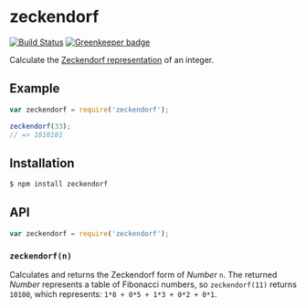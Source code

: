 # zeckendorf

[![Build Status](https://travis-ci.org/KenanY/zeckendorf.svg)](https://travis-ci.org/KenanY/zeckendorf) [![Greenkeeper badge](https://badges.greenkeeper.io/KenanY/zeckendorf.svg)](https://greenkeeper.io/)

Calculate the [Zeckendorf representation][] of an integer.

## Example

``` javascript
var zeckendorf = require('zeckendorf');

zeckendorf(33);
// => 1010101
```

## Installation

``` bash
$ npm install zeckendorf
```

## API

``` javascript
var zeckendorf = require('zeckendorf');
```

### `zeckendorf(n)`

Calculates and returns the Zeckendorf form of _Number_ `n`. The returned
_Number_ represents a table of Fibonacci numbers, so `zeckendorf(11)` returns
`10100`, which represents: `1*8 + 0*5 + 1*3 + 0*2 + 0*1`.


   [Zeckendorf representation]: https://en.wikipedia.org/wiki/Zeckendorf's_theorem